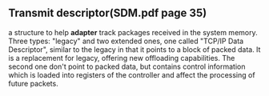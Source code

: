 ## Transmit descriptor(SDM.pdf page 35)
a structure to help **adapter** track packages received in the system memory. Three types: "legacy" and two extended ones, one called "TCP/IP Data Descriptor", similar to the legacy in that it points to a block of packed data. It is a replacement for legacy, offering new offloading capabilities. The second one don't point to packed data, but contains control information which is loaded into registers of the controller and affect the processing of future packets.

